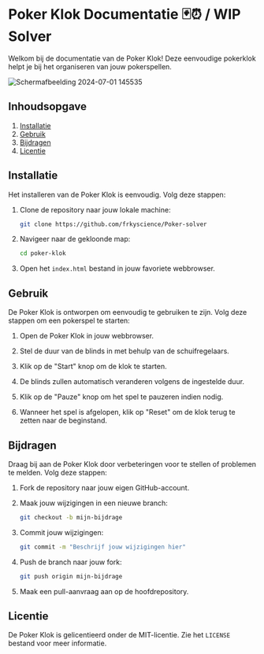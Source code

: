 # Poker Klok Documentatie 🃏⏰ / WIP Solver

Welkom bij de documentatie van de Poker Klok! Deze eenvoudige pokerklok helpt je bij het organiseren van jouw pokerspellen.

![Schermafbeelding 2024-07-01 145535](https://github.com/frkyscience/Poker_clock/assets/84499820/c7a1175d-0c19-4b51-83ce-847d6b7c065d)

## Inhoudsopgave
1. [Installatie](#installatie)
2. [Gebruik](#gebruik)
3. [Bijdragen](#bijdragen)
4. [Licentie](#licentie)

## Installatie 

Het installeren van de Poker Klok is eenvoudig. Volg deze stappen:

1. Clone de repository naar jouw lokale machine:

   ```bash
   git clone https://github.com/frkyscience/Poker-solver
   ```

2. Navigeer naar de gekloonde map:

   ```bash
   cd poker-klok
   ```

3. Open het `index.html` bestand in jouw favoriete webbrowser.

## Gebruik <a name="gebruik"></a>

De Poker Klok is ontworpen om eenvoudig te gebruiken te zijn. Volg deze stappen om een pokerspel te starten:

1. Open de Poker Klok in jouw webbrowser.

2. Stel de duur van de blinds in met behulp van de schuifregelaars.

3. Klik op de "Start" knop om de klok te starten.

4. De blinds zullen automatisch veranderen volgens de ingestelde duur.

5. Klik op de "Pauze" knop om het spel te pauzeren indien nodig.

6. Wanneer het spel is afgelopen, klik op "Reset" om de klok terug te zetten naar de beginstand.

## Bijdragen <a name="bijdragen"></a>

Draag bij aan de Poker Klok door verbeteringen voor te stellen of problemen te melden. Volg deze stappen:

1. Fork de repository naar jouw eigen GitHub-account.

2. Maak jouw wijzigingen in een nieuwe branch:

   ```bash
   git checkout -b mijn-bijdrage
   ```

3. Commit jouw wijzigingen:

   ```bash
   git commit -m "Beschrijf jouw wijzigingen hier"
   ```

4. Push de branch naar jouw fork:

   ```bash
   git push origin mijn-bijdrage
   ```

5. Maak een pull-aanvraag aan op de hoofdrepository.

## Licentie <a name="licentie"></a>

De Poker Klok is gelicentieerd onder de MIT-licentie. Zie het `LICENSE` bestand voor meer informatie.
